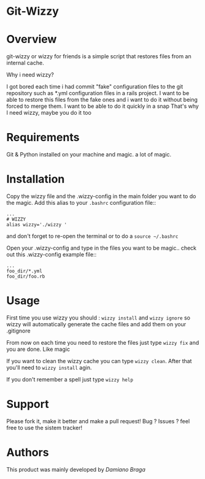 Git-Wizzy
=========

Overview
========

git-wizzy or wizzy for friends is a simple script that restores files from an internal cache.

Why i need wizzy?

I got bored each time i had commit "fake" configuration files to the git repository such as *.yml configuration files
in a rails project.
I want to be able to restore this files from the fake ones and i want to do it without being forced to merge them.
I want to be able to do it quickly in a snap
That's why I need wizzy, maybe you do it too 

Requirements
============

Git & Python installed on your machine
and magic. a lot of magic.

Installation
============

Copy the wizzy file and the .wizzy-config in the main folder you want to do the magic.
Add this alias to your ``.bashrc`` configuration file::

    ...
	# WIZZY
	alias wizzy='./wizzy '

and don't forget to re-open the terminal or to do a  ``source ~/.bashrc``

Open your .wizzy-config and type in the files you want to be magic.. check out this .wizzy-config example file::

    ...
	foo_dir/*.yml
	foo_dir/foo.rb

Usage
============

First time you use wizzy you should : ``wizzy install`` and ``wizzy ignore`` so wizzy will automatically generate the cache files and add them on your .gitignore

From now on each time you need to restore the files just type ``wizzy fix`` and you are done. Like magic

If you want to clean the wizzy cache you can type ``wizzy clean``. After that you'll need to ``wizzy install`` agin.

If you don't remember a spell just type ``wizzy help``

Support
=======

Please fork it, make it better and make a pull request!
Bug ? Issues ? feel free to use the sistem tracker!

Authors
=======

This product was mainly developed by *Damiano Braga*

